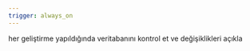 ```yaml
---
trigger: always_on
---
```


her geliştirme yapıldığında veritabanını kontrol et ve değişiklikleri açıkla
